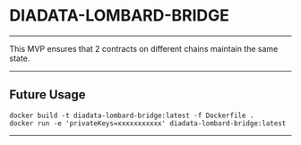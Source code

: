 # DIADATA-LOMBARD-BRIDGE

---
This MVP ensures that 2 contracts on different chains maintain the same state.

---

## Future Usage

`docker build -t diadata-lombard-bridge:latest -f Dockerfile .` <br>
`docker run -e 'privateKeys=xxxxxxxxxxx' diadata-lombard-bridge:latest`

---
